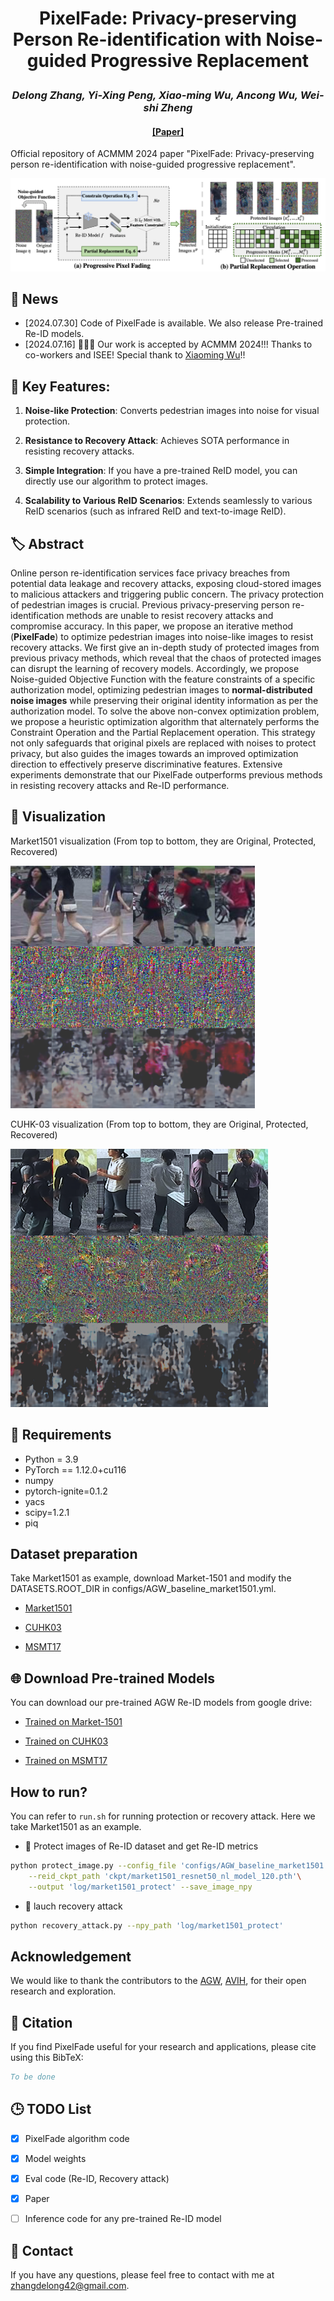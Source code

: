 # <p align="center">PixelFade: Privacy-preserving Person Re-identification with Noise-guided Progressive Replacement</p>

### <p align="center">*Delong Zhang, Yi-Xing Peng, Xiao-ming Wu, Ancong Wu, Wei-shi Zheng*</p>

#### <p align="center">[[Paper]](https://arxiv.org/pdf/2408.05543) </p>

Official repository of ACMMM 2024 paper "PixelFade: Privacy-preserving person re-identification with noise-guided progressive replacement".

  ![](./figures/Method.png)

## 💬 News
- [2024.07.30] Code of PixelFade is available. We also release Pre-trained Re-ID models.
- [2024.07.16] 🎊🥳🎉 Our work is accepted by ACMMM 2024!!! Thanks to co-workers and ISEE! Special thank to [Xiaoming Wu](https://dravenalg.github.io/)!!


## 🚀 **Key Features:**

1. **Noise-like Protection**: Converts pedestrian images into noise for visual protection.

2. **Resistance to Recovery Attack**: Achieves SOTA performance in resisting recovery attacks.

3. **Simple Integration**: If you have a pre-trained ReID model, you can directly use our algorithm to protect images.

4. **Scalability to Various ReID Scenarios**: Extends seamlessly to various ReID scenarios (such as infrared ReID and text-to-image ReID).



## 🏷️ Abstract

Online person re-identification services face privacy breaches from potential data leakage and recovery attacks, exposing cloud-stored images to malicious attackers and triggering public concern. 
The privacy protection of pedestrian images is crucial.
Previous privacy-preserving person re-identification methods are unable to resist recovery attacks and compromise accuracy.
In this paper, we propose an iterative method (**PixelFade**) to optimize pedestrian images into noise-like images to resist recovery attacks.
We first give an in-depth study of protected images from previous privacy methods, which reveal that the chaos of protected images can disrupt the learning of recovery models.
Accordingly, we propose Noise-guided Objective Function with the feature constraints of a specific authorization model, optimizing pedestrian images to **normal-distributed noise images** while preserving their original identity information as per the authorization model.
To solve the above non-convex optimization problem, we propose a heuristic optimization algorithm that alternately performs the Constraint Operation and the Partial Replacement operation.
This strategy not only safeguards that original pixels are replaced with noises to protect privacy, but also guides the images towards an improved optimization direction to effectively preserve discriminative features.
Extensive experiments demonstrate that our PixelFade outperforms previous methods in resisting recovery attacks and Re-ID performance.


## 👀 Visualization

 Market1501 visualization (From top to bottom, they are Original, Protected, Recovered)

  ![](./figures/market_visualization.png)

 CUHK-03 visualization (From top to bottom, they are Original, Protected, Recovered)

  ![](./figures/cuhk_visualization.png)


## 🔧 Requirements

- Python = 3.9
- PyTorch == 1.12.0+cu116
- numpy
- pytorch-ignite=0.1.2
- yacs
- scipy=1.2.1
- piq

## Dataset preparation

Take Market1501 as example, download Market-1501 and modify the DATASETS.ROOT_DIR in configs/AGW_baseline_market1501.yml.

 - [Market1501](https://www.cv-foundation.org/openaccess/content_iccv_2015/papers/Zheng_Scalable_Person_Re-Identification_ICCV_2015_paper.pdf)

 - [CUHK03](https://www.cv-foundation.org/openaccess/content_cvpr_2014/papers/Li_DeepReID_Deep_Filter_2014_CVPR_paper.pdf)

 - [MSMT17](https://arxiv.org/pdf/1711.08565)


## 🌐 Download Pre-trained Models

You can download our pre-trained AGW Re-ID models from google drive:

- [Trained on Market-1501](https://drive.google.com/file/d/1cJ-LnGGpEckdUNElH8I6IsBibUV_ixup/view?usp=drive_link)

- [Trained on CUHK03](https://drive.google.com/file/d/1GMDPjm2019zFSibUicsF1AEkCQiIAmqq/view?usp=drive_link)

- [Trained on MSMT17](https://drive.google.com/file/d/1zZXwgJ8BuRMjqimY7mqli-tFlX9GgO6M/view?usp=drive_link)

## How to run?
You can refer to `run.sh` for running protection or recovery attack. Here we take Market1501 as an example.

-  🔐 Protect images of Re-ID dataset and get Re-ID metrics

```sh
python protect_image.py --config_file 'configs/AGW_baseline_market1501.yml'\
    --reid_ckpt_path 'ckpt/market1501_resnet50_nl_model_120.pth'\
    --output 'log/market1501_protect' --save_image_npy
```

- 👿 lauch recovery attack

```sh
python recovery_attack.py --npy_path 'log/market1501_protect' 
```


## Acknowledgement
We would like to thank the contributors to the [AGW](https://github.com/mangye16/ReID-Survey), [AVIH](https://github.com/suzhigangssz/AVIH), for their open research and exploration.


## 📝 Citation

If you find PixelFade useful for your research and applications, please cite using this BibTeX:

```bibtex
To be done
```


## 🕒 TODO List

- [x] PixelFade algorithm code
- [x] Model weights
- [x] Eval code (Re-ID, Recovery attack)
- [x] Paper
- [ ] Inference code for any pre-trained Re-ID model


## 📨 Contact
If you have any questions, please feel free to contact with me at zhangdelong42@gmail.com.
